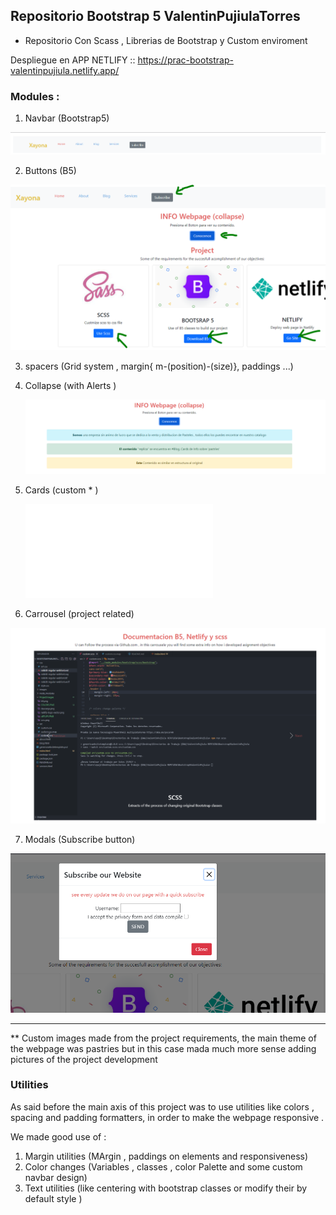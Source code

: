 ## Repositorio Bootstrap 5 ValentinPujiulaTorres

- Repositorio Con Scass , Librerias de Bootstrap y Custom enviroment 

Despliegue en APP NETLIFY :: https://prac-bootstrap-valentinpujiula.netlify.app/


### Modules :

1. Navbar (Bootstrap5)


![Navbar:](./ProjectImages/navbar.PNG)



2. Buttons (B5)

![Buttons](ProjectImages/button1.png)

3. spacers (Grid system , margin{ m-(position)-(size)}, paddings ...)
4. Collapse (with Alerts )

    ![Alert / Collapse ](ProjectImages/alert1.PNG)


5. Cards (custom * )

    ![Custom Cards (Image + Body) ](ProjectImages/card1.PGN)

6. Carrousel (project related)


![Custom Cards (Image + Body) ](ProjectImages/Galaeria1.PNG)

7. Modals (Subscribe button)

![Modal 1) ](ProjectImages/overlay1.PNG)


---
** Custom images made from the project requirements, the main theme of the webpage was pastries but in this case mada much more sense adding pictures of the project development

### Utilities 

As said before the main axis of this project was to use utilities like colors , spacing and padding formatters, in order to make the webpage responsive .

We made good use of :

1. Margin utilities (MArgin , paddings on elements and responsiveness)
2. Color changes (Variables , classes , color Palette and some custom navbar design)
3. Text utilities (like centering with bootstrap classes or modify their by default style )
